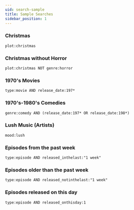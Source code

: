 ```yaml
---
uid: search-sample
title: Sample Searches
sidebar_position: 1
---
```


### Christmas

```
plot:christmas
```

### Christmas without Horror

```
plot:christmas NOT genre:horror
```

### 1970's Movies

```
type:movie AND release_date:197*
```

### 1970's-1980's Comedies

```
genre:comedy AND (release_date:197* OR release_date:198*)
```

### Lush Music (Artists)

```
mood:lush
```

### Episodes from the past week

```
type:episode AND released_inthelast:"1 week"
```

### Episodes older than the past week

```
type:episode AND released_notinthelast:"1 week"
```

### Episodes released on this day

```
type:episode AND released_onthisday:1
```
